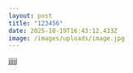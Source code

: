```yaml
---
layout: post
title: "123456"
date: 2025-10-19T16:43:12.433Z
image: /images/uploads/image.jpg
---
```

j﻿jjjj